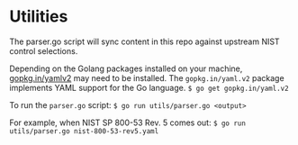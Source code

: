 # Utilities

The parser.go script will sync content in this repo against upstream NIST control
selections.

Depending on the Golang packages installed on your machine, [gopkg.in/yamlv2](https://gopkg.in/yaml.v2) may need to be installed. The ``gopkg.in/yaml.v2`` package implements YAML support for the Go language.
``
$ go get gopkg.in/yaml.v2
``

To run the ``parser.go`` script:
``
$ go run utils/parser.go <output>
``

For example, when NIST SP 800-53 Rev. 5 comes out:
``
$ go run utils/parser.go nist-800-53-rev5.yaml
``
